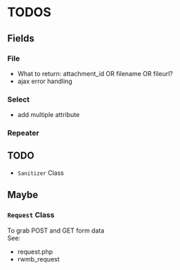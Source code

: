 # TODOS

## Fields
### File 
- What to return: attachment_id OR filename OR fileurl?
- ajax error handling

### Select
- add multiple attribute 

### Repeater

## TODO
- `Sanitizer` Class  

## Maybe
### `Request` Class 
To grab POST and GET form data  
See:  
- request.php
- rwmb_request

